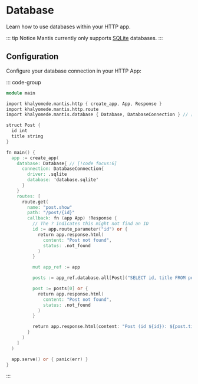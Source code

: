 # Database

Learn how to use databases within your HTTP app.

::: tip Notice
Mantis currently only supports [SQLite](https://www.sqlite.org/) databases.
:::

## Configuration

Configure your database connection in your HTTP App:

::: code-group

```v [main.v]
module main

import khalyomede.mantis.http { create_app, App, Response }
import khalyomede.mantis.http.route
import khalyomede.mantis.database { Database, DatabaseConnection } // [!code focus:6]

struct Post {
  id int
  title string
}

fn main() {
  app := create_app(
    database: Database{ // [!code focus:6]
      connection: DatabaseConnection{
        driver: .sqlite
        database: 'database.sqlite'
      }
    }
    routes: [
      route.get(
        name: "post.show"
        path: "/post/{id}"
        callback: fn (app App) !Response {
          // The ? indicates this might not find an ID
          id := app.route_parameter("id") or {
            return app.response.html(
              content: "Post not found",
              status: .not_found
            )
          }

          mut app_ref := app

          posts := app_ref.database.all[Post]("SELECT id, title FROM posts")! // [!code focus]

          post := posts[0] or {
            return app.response.html(
              content: "Post not found",
              status: .not_found
            )
          }

          return app.response.html(content: "Post (id ${id}): ${post.title}")
        }
      )
    ]
  )

  app.serve() or { panic(err) }
}
```

:::
